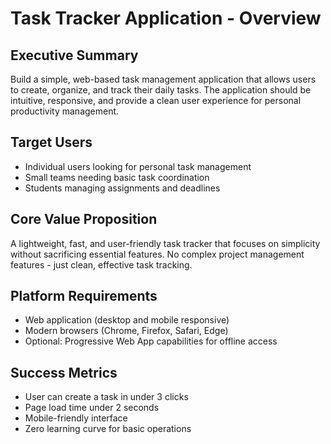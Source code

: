# Task Tracker Application - Overview

<!-- Final test run -->

## Executive Summary
Build a simple, web-based task management application that allows users to create, organize, and track their daily tasks. The application should be intuitive, responsive, and provide a clean user experience for personal productivity management.

## Target Users
- Individual users looking for personal task management
- Small teams needing basic task coordination
- Students managing assignments and deadlines

## Core Value Proposition
A lightweight, fast, and user-friendly task tracker that focuses on simplicity without sacrificing essential features. No complex project management features - just clean, effective task tracking.

## Platform Requirements
- Web application (desktop and mobile responsive)
- Modern browsers (Chrome, Firefox, Safari, Edge)
- Optional: Progressive Web App capabilities for offline access

## Success Metrics
- User can create a task in under 3 clicks
- Page load time under 2 seconds
- Mobile-friendly interface
- Zero learning curve for basic operations